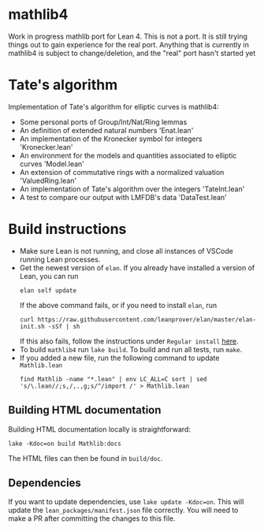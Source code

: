 # mathlib4

Work in progress mathlib port for Lean 4.
This is not a port.
It is still trying things out
to gain experience for
the real port.
Anything that is currently in mathlib4 is subject to change/deletion,
and the "real" port hasn't started yet

# Tate's algorithm

Implementation of Tate's algorithm for elliptic curves is mathlib4:
* Some personal ports of Group/Int/Nat/Ring lemmas
* An definition of extended natural numbers 'Enat.lean'
* An implementation of the Kronecker symbol for integers 'Kronecker.lean'
* An environment for the models and quantities associated to elliptic curves 'Model.lean'
* An extension of commutative rings with a normalized valuation 'ValuedRing.lean'
* An implementation of Tate's algorithm over the integers 'TateInt.lean'
* A test to compare our output with LMFDB's data 'DataTest.lean'


# Build instructions

* Make sure Lean is not running, and close all instances of VSCode running Lean processes.
* Get the newest version of `elan`. If you already have installed a version of Lean, you can run
  ```
  elan self update
  ```
  If the above command fails, or if you need to install `elan`, run
  ```
  curl https://raw.githubusercontent.com/leanprover/elan/master/elan-init.sh -sSf | sh
  ```
  If this also fails, follow the instructions under `Regular install` [here](https://leanprover-community.github.io/get_started.html).
* To build `mathlib4` run `lake build`. To build and run all tests, run `make`.
* If you added a new file, run the following command to update `Mathlib.lean`
  ```
  find Mathlib -name "*.lean" | env LC_ALL=C sort | sed 's/\.lean//;s,/,.,g;s/^/import /' > Mathlib.lean
  ```

## Building HTML documentation
Building HTML documentation locally is straightforward:
```
lake -Kdoc=on build Mathlib:docs
```
The HTML files can then be found in `build/doc`.

## Dependencies
If you want to update dependencies, use `lake update -Kdoc=on`.
This will update the `lean_packages/manifest.json` file correctly.
You will need to make a PR after committing the changes to this file.
